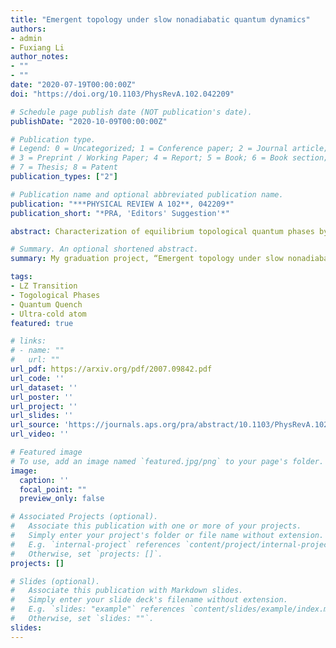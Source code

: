 ```yaml
---
title: "Emergent topology under slow nonadiabatic quantum dynamics"
authors:
- admin
- Fuxiang Li
author_notes:
- ""
- ""
date: "2020-07-19T00:00:00Z"
doi: "https://doi.org/10.1103/PhysRevA.102.042209"

# Schedule page publish date (NOT publication's date).
publishDate: "2020-10-09T00:00:00Z"

# Publication type.
# Legend: 0 = Uncategorized; 1 = Conference paper; 2 = Journal article;
# 3 = Preprint / Working Paper; 4 = Report; 5 = Book; 6 = Book section;
# 7 = Thesis; 8 = Patent
publication_types: ["2"]

# Publication name and optional abbreviated publication name.
publication: "***PHYSICAL REVIEW A 102**, 042209*"
publication_short: "*PRA, 'Editors' Suggestion'*"

abstract: Characterization of equilibrium topological quantum phases by nonequilibrium quench dynamics provides a novel and efficient scheme in detecting topological invariants defined in equilibrium. Nevertheless, most of the previous studies have focused on the ideal sudden quench regime. Here we provide a generic nonadiabatic protocol of slowly quenching the system Hamiltonian and investigate the nonadiabatic dynamical characterization scheme of the topological phase. The slow quench protocol is realized by introducing a Landau-Zener problem with an inversely proportional time dependence, and it can describe, in a unified way, the crossover from the sudden quench regime (deep nonadiabatic limit) to the adiabatic regime. By analytically obtaining the final state vector after nonadiabatic evolution, we can calculate the time-averaged spin polarization and the corresponding topological spin texture. We find that the topological invariants of the postquench Hamiltonian are characterized directly by the values of spin texture on the band inversion surface. Compared to the sudden quench regime, where one has to take an additional step to calculate the gradients of spin polarization, this nonadiabatic characterization provides a minimal scheme for detecting the topological invariants. By studying the slow quench dynamics of three-dimensional topological phases, we show that our findings are not restricted to one- and two-dimensional topological phases under the inversely proportional time-dependent quench protocol, but are also valid for higher-dimensional systems or different quench protocols.

# Summary. An optional shortened abstract.
summary: My graduation project, “Emergent topology under slow nonadiabatic quantum dynamics” published on *Physical Review A* as “**Editors’ Suggestion**” in Oct 2020. 

tags:
- LZ Transition
- Togological Phases
- Quantum Quench
- Ultra-cold atom
featured: true

# links:
# - name: ""
#   url: ""
url_pdf: https://arxiv.org/pdf/2007.09842.pdf
url_code: ''
url_dataset: ''
url_poster: ''
url_project: ''
url_slides: ''
url_source: 'https://journals.aps.org/pra/abstract/10.1103/PhysRevA.102.042209'
url_video: ''

# Featured image
# To use, add an image named `featured.jpg/png` to your page's folder. 
image:
  caption: ''
  focal_point: ""
  preview_only: false

# Associated Projects (optional).
#   Associate this publication with one or more of your projects.
#   Simply enter your project's folder or file name without extension.
#   E.g. `internal-project` references `content/project/internal-project/index.md`.
#   Otherwise, set `projects: []`.
projects: []

# Slides (optional).
#   Associate this publication with Markdown slides.
#   Simply enter your slide deck's filename without extension.
#   E.g. `slides: "example"` references `content/slides/example/index.md`.
#   Otherwise, set `slides: ""`.
slides:
---
```

